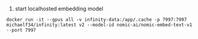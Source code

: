 1. start localhosted embedding model

```
docker run -it --gpus all -v infinity-data:/app/.cache -p 7997:7997 michaelf34/infinity:latest v2 --model-id nomic-ai/nomic-embed-text-v1 --port 7997
```

